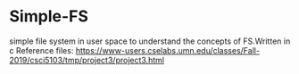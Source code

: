 # Simple-FS
simple file system in user space to understand the concepts of FS.Written in c
Reference files: https://www-users.cselabs.umn.edu/classes/Fall-2019/csci5103/tmp/project3/project3.html
